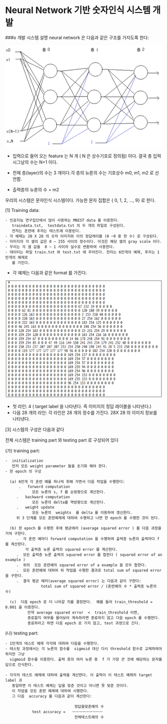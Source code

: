 # Neural Network 기반 숫자인식 시스템 개발
###o 개발 시스템 설명
 neural network 은 다음과 같은 구조를 가지도록 한다:
 
![ex_screenshot](./111.png)

- 입력으로 들어 오는 feature 는 N 개 ( N 은 상수기호로 정의됨) 이다. 결국 총 입력 시그날의 수는 N+1 이다.
       
- 전체 층(layer)의 수는 3 개이다.각 층의 뉴론의 수는 기호상수  m0, m1, m2 로 선언함.

- 츨력층의 뉴론의 수 = m2

우리의 시스템은 문자인식 시스템이다. 가능한 문자 집합은 { 0, 1, 2, …, 9} 로 한다.

[1]   Training data:

    - 인공지능 연구집단에서 많이 사용하는 MNIST data 를 이용한다.
       traindata.txt,  testdata.txt 의 두 개의 파일로 구성된다.
       전자는 훈련에 후자는 테스트에 이용된다.
    - 각 예제는 28 X 28 의 숫자 이미지와 이의 정답레이블 (0 ~9 중 한 수) 로 구성된다.
    - 이미지의 각 셀의 값은 0 ~ 255 사이의 정수이다. 이것은 해당 셀의 gray scale 이다.
    - 우리는 각 셀 값을  0 ~ 1 사이의 실수로 변환하여 사용한다.
    - 데이터는 파일 train.txt 와 test.txt 에 주어진다. 전자는 6만개의 예제, 후자는 1만개의 예제로 
       를 가진다.
-	각 예제는 다음과 같은 format 를 가진다.

![ex_screenshot](./2.png)

-	첫 라인:   4  ( target label 을 나타낸다. 즉 이미지의 정답 레이블을 나타낸다.)
-	다음 28 개의 라인: 각 라인은 28 개의 정수를 가진다.  28X 28 의  이미지 정보를 나타낸다.


[3] 시스템의 구성은 다음과 같다

전체 시스템은 training part 와 testing part 로 구성되어 있다

(가) training part:

    -  initialization
       먼저 모든 weight parameter 들을 초기화 해야 한다. 
    - 한 epoch 의 구성
    
      (a) 6만개 각 훈련 예를 하나씩 취해 가면서 다음 작업을 수행한다:
          .   forword computation
                모든 뉴론의 s, f 를 순방향으로 계산한다.
         .   backward computation
                모든 뉴론의 delta를 역방향으로 계산한다.
         .   weight update
                모든 뉴론의  weights  를 delta 를 이용하여 갱신한다.
         위 3 단계를 모든 훈련예제에 대하여 수행하고 나면 한 epoch 를 수행한 것이 된다.
         
      (b) 한 epoch 를 수행한 후에 평균에러 (average squared error ) 를 다음 과정을 거쳐 구한다.
         .  각 훈련 예마다 forward computation 을 수행하여 출력층 뉴론의 출력마다 f 를 계산한다.
             각 출력층 뉴론 출력의 squared error 를 계산한다.
         .  모든 출력층 뉴론 출력의 squared error 를 합한다 ( squared error of an example )
         .  위의  모든 훈련예의 squared error of a example 을 모두 합한다.
         .  모든 훈련예에 대하여 위 작업을 수행한 결과로 total sum of squared error 을 구한다.
         .  결국 평균 에러(average squared error) 는 다음과 같이 구한다:
                    total sum of squared error / (훈련예의 수 * 출력층 뉴론의 수) 
                    
      (c)  다음 epoch 로 더 나아갈 지를 결정한다.  예를 들어 train_threshold = 0.001 을 이용한다.
              만약 average squared error  <  train_threshold 이면, 
              종료할지 여부를 물어보아 계속하라면 종료하지 않고 다음 epoch 를 수행한다.
              종료하라고 하면 다음 epoch 로 가지 않고, test 과정으로 간다.

 (나)  testing part:
 
    - 1만개의 테스트 예제 각각에 대하여 다음을 수행한다.
    - 테스팅 과정에서는 각 뉴론의 함수를  sigmoid 대신 다시 threshold 함수로 교체하여야 하지만 그냥
      sigmoid 함수를 이용한다. 출력 층의 여러 뉴론 중  f 가 가장 큰 것에 해당하는 문자를 답으로 인식한다. 

    - 각각의 테스트 예제에 대하여 출력을 계산한다. 이 출력이 이 테스트 예제의 target label 과
       동일하면 이 테스트 예제는 답을 맞춘 것이고 아니면 못 맞춘 것이다.
       이 작업을 모든 훈련 예제에 대하여 시행한다.
       그 다음  accuracy 를 다음과 같이 계산한다:

                                   정답을맞춘예의 수
                test accuracy =   ㅡㅡㅡㅡㅡㅡㅡㅡㅡ
                                   전체테스트예의 수
